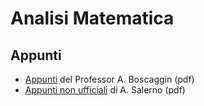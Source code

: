# Analisi Matematica

## Appunti
- [Appunti](./Appunti) del Professor A. Boscaggin (pdf)
- [Appunti non ufficiali](./Appunti_non_ufficiali) di A. Salerno (pdf)
